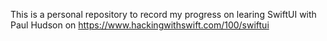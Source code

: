 This is a personal repository to record my progress on learing SwiftUI with Paul Hudson on https://www.hackingwithswift.com/100/swiftui
